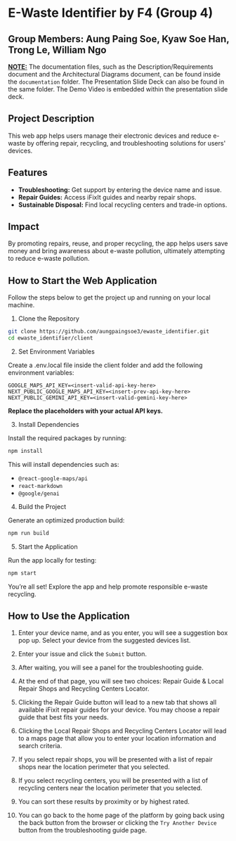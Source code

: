 # E-Waste Identifier by F4 (Group 4)
## Group Members: Aung Paing Soe, Kyaw Soe Han, Trong Le, William Ngo

<ins>**NOTE:**</ins> The documentation files, such as the Description/Requirements document and the Architectural Diagrams document, can be found inside the ```documentation``` folder. The Presentation Slide Deck can also be found in the same folder. The Demo Video is embedded within the presentation slide deck.  

## Project Description

This web app helps users manage their electronic devices and reduce e-waste by offering repair, recycling, and troubleshooting solutions for users' devices.

## **Features**
- **Troubleshooting:** Get support by entering the device name and issue.
- **Repair Guides:** Access iFixIt guides and nearby repair shops.
- **Sustainable Disposal:** Find local recycling centers and trade-in options.

## **Impact**
By promoting repairs, reuse, and proper recycling, the app helps users save money and bring awareness about e-waste pollution, ultimately attempting to reduce e-waste pollution.


## How to Start the Web Application

Follow the steps below to get the project up and running on your local machine.

1. Clone the Repository

```bash
git clone https://github.com/aungpaingsoe3/ewaste_identifier.git
cd ewaste_identifier/client
```

2. Set Environment Variables

Create a .env.local file inside the client folder and add the following environment variables:

```.env.local
GOOGLE_MAPS_API_KEY=<insert-valid-api-key-here>
NEXT_PUBLIC_GOOGLE_MAPS_API_KEY=<insert-prev-api-key-here>
NEXT_PUBLIC_GEMINI_API_KEY=<insert-valid-gemini-key-here>
```

**Replace the placeholders with your actual API keys.**

3. Install Dependencies

Install the required packages by running:

```bash
npm install
```

This will install dependencies such as:

- ```@react-google-maps/api```
- ```react-markdown```
- ```@google/genai```

4. Build the Project

Generate an optimized production build:

```bash
npm run build
```

5. Start the Application

Run the app locally for testing:

```bash
npm start
```

You’re all set! Explore the app and help promote responsible e-waste recycling.

## How to Use the Application

1. Enter your device name, and as you enter, you will see a suggestion box pop up. Select your device from the suggested devices list.

2. Enter your issue and click the ```Submit``` button.

3. After waiting, you will see a panel for the troubleshooting guide.

4. At the end of that page, you will see two choices: Repair Guide & Local Repair Shops and Recycling Centers Locator.

5. Clicking the Repair Guide button will lead to a new tab that shows all available iFixit repair guides for your device. You may choose a repair guide that best fits your needs.

6. Clicking the Local Repair Shops and Recycling Centers Locator will lead to a maps page that allow you to enter your location information and search criteria.

7. If you select repair shops, you will be presented with a list of repair shops near the location perimeter that you selected.

8. If you select recycling centers, you will be presented with a list of recycling centers near the location perimeter that you selected.

9. You can sort these results by proximity or by highest rated.

10. You can go back to the home page of the platform by going back using the back button from the browser or clicking the ```Try Another Device``` button from the troubleshooting guide page.
